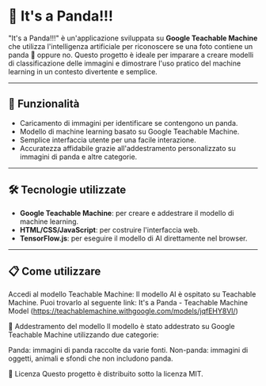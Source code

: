 # 🐼 It's a Panda!!!

"It's a Panda!!!" è un'applicazione sviluppata su **Google Teachable Machine** che utilizza l'intelligenza artificiale per riconoscere se una foto contiene un panda 🐼 oppure no. Questo progetto è ideale per imparare a creare modelli di classificazione delle immagini e dimostrare l'uso pratico del machine learning in un contesto divertente e semplice.

---

## 🚀 Funzionalità

- Caricamento di immagini per identificare se contengono un panda.
- Modello di machine learning basato su Google Teachable Machine.
- Semplice interfaccia utente per una facile interazione.
- Accuratezza affidabile grazie all'addestramento personalizzato su immagini di panda e altre categorie.

---

## 🛠️ Tecnologie utilizzate

- **Google Teachable Machine**: per creare e addestrare il modello di machine learning.
- **HTML/CSS/JavaScript**: per costruire l'interfaccia web.
- **TensorFlow.js**: per eseguire il modello di AI direttamente nel browser.

---

## 📋 Come utilizzare

Accedi al modello Teachable Machine: Il modello AI è ospitato su Teachable Machine. Puoi trovarlo al seguente link: It's a Panda - Teachable Machine Model (https://teachablemachine.withgoogle.com/models/jqfEHY8Vl/)

🧪 Addestramento del modello
Il modello è stato addestrato su Google Teachable Machine utilizzando due categorie:

Panda: immagini di panda raccolte da varie fonti.
Non-panda: immagini di oggetti, animali e sfondi che non includono panda.

📜 Licenza
Questo progetto è distribuito sotto la licenza MIT.
